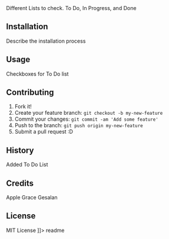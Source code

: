 <snippet>
  <content><![CDATA[
# ${1:To Do List}

Different Lists to check. To Do, In Progress, and Done

## Installation

Describe the installation process

## Usage

Checkboxes for To Do list

## Contributing

1. Fork it!
2. Create your feature branch: `git checkout -b my-new-feature`
3. Commit your changes: `git commit -am 'Add some feature'`
4. Push to the branch: `git push origin my-new-feature`
5. Submit a pull request :D

## History

Added To Do List
## Credits
Apple Grace Gesalan
## License
MIT License
]]></content>
  <tabTrigger>readme</tabTrigger>
</snippet>
